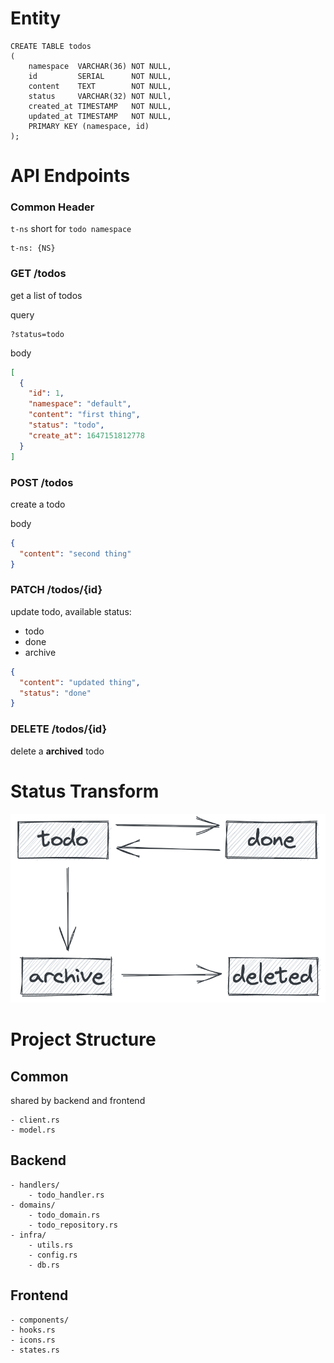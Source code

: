 # Entity

```postgresql
CREATE TABLE todos
(
    namespace  VARCHAR(36) NOT NULL,
    id         SERIAL      NOT NULL,
    content    TEXT        NOT NULL,
    status     VARCHAR(32) NOT NULl,
    created_at TIMESTAMP   NOT NULL,
    updated_at TIMESTAMP   NOT NULL,
    PRIMARY KEY (namespace, id)
);
```

# API Endpoints

### Common Header

`t-ns` short for `todo namespace`

```text
t-ns: {NS}
```

### GET /todos

get a list of todos

query

```
?status=todo
```

body

```json
[
  {
    "id": 1,
    "namespace": "default",
    "content": "first thing",
    "status": "todo",
    "create_at": 1647151812778
  }
]
```

### POST /todos

create a todo

body

```json
{
  "content": "second thing"
}
```

### PATCH /todos/{id}

update todo, available status:

* todo
* done
* archive

```json
{
  "content": "updated thing",
  "status": "done"
}
```

### DELETE /todos/{id}

delete a **archived** todo

# Status Transform

![img.png](doc/status_transform.png)


# Project Structure

## Common

shared by backend and frontend

```text
- client.rs
- model.rs
```

## Backend

```text
- handlers/
    - todo_handler.rs
- domains/
    - todo_domain.rs
    - todo_repository.rs
- infra/
    - utils.rs
    - config.rs
    - db.rs
```

## Frontend

```text
- components/
- hooks.rs
- icons.rs
- states.rs
```
